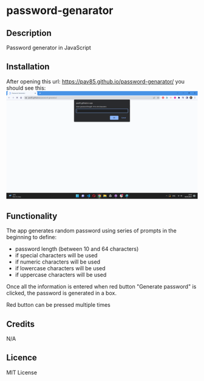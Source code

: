 # password-genarator

## Description 

Password generator in JavaScript

## Installation

After opening this url: https://pav85.github.io/password-genarator/ you should see this: 
![PasswordGenerator](Untitled.png)

## Functionality 

The app generates random password using series of prompts in the beginning to define:

* password length (between 10 and 64 characters)
* if special characters will be used
* if numeric characters will be used
* if lowercase characters will be used
* if uppercase characters will be used

Once all the information is entered when red button "Generate password" is clicked, the password is generated in a box.

Red button can be pressed multiple times

## Credits

N/A

## Licence 

MIT License









